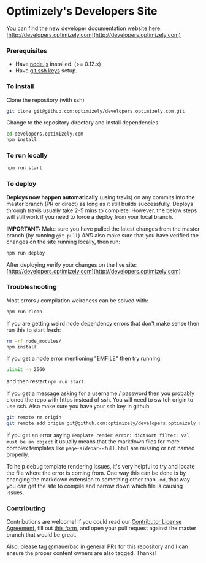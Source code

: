 # Optimizely's Developers Site
You can find the new developer documentation website here: [http://developers.optimizely.com](http://developers.optimizely.com)

### Prerequisites
- Have [node.js](https://nodejs.org/) installed. (>= 0.12.x)
- Have [git ssh keys](https://help.github.com/articles/generating-ssh-keys/) setup.

### To install

Clone the repository (with ssh)

```sh
git clone git@github.com:optimizely/developers.optimizely.com.git
```

Change to the repository directory and install dependencies

```sh
cd developers.optimizely.com
npm install
```

### To run locally

```sh
npm run start
```

### To deploy

**Deploys now happen automatically** (using travis) on any commits into the master branch (PR or direct) as long as it still builds successfully. Deploys through travis usually take 2-5 mins to complete. However, the below steps will still work if you need to force a deploy from your local branch.

**IMPORTANT:** Make sure you have pulled the latest changes from the master branch (by running `git pull`) *AND* also make sure that you have verified the changes on the site running locally, then run:

```sh
npm run deploy
```

After deploying verify your changes on the live site: [http://developers.optimizely.com](http://developers.optimizely.com)

### Troubleshooting

Most errors / compilation weirdness can be solved with:

```sh
npm run clean
```

If you are getting weird node dependency errors that don't make sense then run this to start fresh:

```sh
rm -rf node_modules/
npm install
```

If you get a node error mentioning "EMFILE" then try running:

```sh
ulimit -n 2560
```

and then restart `npm run start`.

If you get a message asking for a username / password then you probably cloned the repo with https instead of ssh. You will need to switch origin to use ssh. Also make sure you have your ssh key in github.

```sh
git remote rm origin
git remote add origin git@github.com:optimizely/developers.optimizely.com.git
```

If you get an error saying `Template render error: dictsort filter: val must be an object` it usually means that the markdown files for more complex templates like `page-sidebar--full.html` are missing or not named properly.

To help debug template rendering issues, it's very helpful to try and locate the file where the error is coming from. One way this can be done is by changing the markdown extension to something other than `.md`, that way you can get the site to compile and narrow down which file is causing issues.

### Contributing

Contributions are welcome! If you could read our [Contributor License Agreement](https://github.com/optimizely/developers.optimizely.com/blob/master/src/files/docs/OptimizelyCLA.pdf), fill out [this form](https://docs.google.com/forms/d/1jbwkDOTLOrG1461OkwC65KK8JdOcKOX7UILrsQmbgbg/viewform), and open your pull request against the master branch that would be great.

Also, please tag @mauerbac in general PRs for this repository and I can ensure the proper content owners are also tagged. Thanks!
